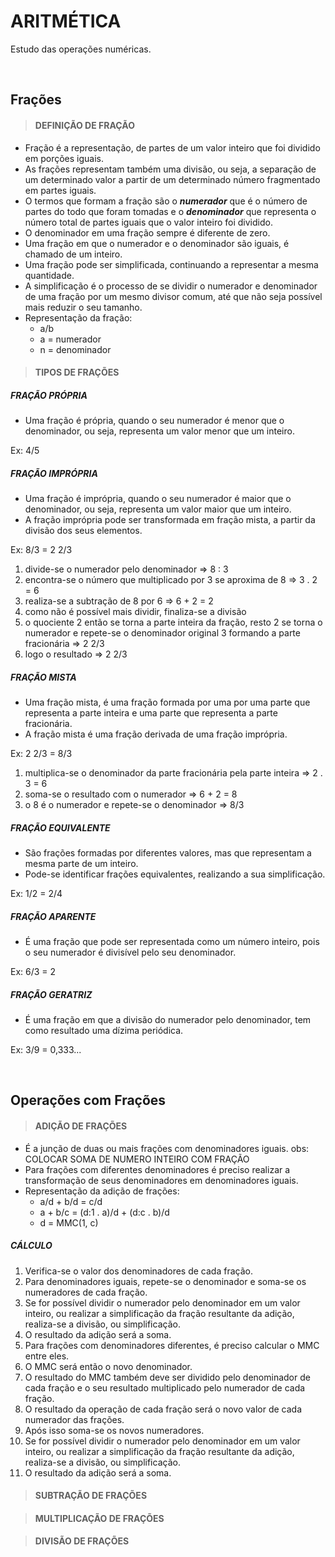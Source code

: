 # ARITMÉTICA
Estudo das operações numéricas.

<br>

## Frações

> #### DEFINIÇÃO DE FRAÇÃO
* Fração é a representação, de partes de um valor inteiro que foi dividido em porções iguais.
* As frações representam também uma divisão, ou seja, a separação de um determinado valor a partir de um determinado número fragmentado em partes iguais.
* O termos que formam a fração são o ***numerador*** que é o número de partes do todo que foram tomadas e o ***denominador*** que representa o número total de partes iguais que o valor inteiro foi dividido.
* O denominador em uma fração sempre é diferente de zero.
* Uma fração em que o numerador e o denominador são iguais, é chamado de um inteiro.
* Uma fração pode ser simplificada, continuando a representar a mesma quantidade.
* A simplificação é o processo de se dividir o numerador e denominador de uma fração por um mesmo divisor comum, até que não seja possível mais reduzir o seu tamanho.
* Representação da fração:
  - a/b 
  - a = numerador
  - n = denominador

> #### TIPOS DE FRAÇÕES

##### FRAÇÃO PRÓPRIA
* Uma fração é própria, quando o seu numerador é menor que o denominador, ou seja, representa um valor menor que um inteiro.

Ex: 4/5  

##### FRAÇÃO IMPRÓPRIA
* Uma fração é imprópria, quando o seu numerador é maior que o denominador, ou seja, representa um valor maior que um inteiro.
* A fração imprópria pode ser transformada em fração mista, a partir da divisão dos seus elementos.

Ex: 8/3 = 2 2/3
1. divide-se o numerador pelo denominador => 8 : 3
2. encontra-se o número que multiplicado por 3 se aproxima de 8 => 3 . 2 = 6
3. realiza-se a subtração de 8 por 6 => 6 + 2 = 2
4. como não é possível mais dividir, finaliza-se a divisão 
5. o quociente 2 então se torna a parte inteira da fração, resto 2 se torna o numerador e repete-se o denominador original 3 formando a parte fracionária => 2 2/3
6. logo o resultado => 2 2/3

##### FRAÇÃO MISTA
* Uma fração mista, é uma fração formada por uma por uma parte que representa a parte inteira e uma parte que representa a parte fracionária.
* A fração mista é uma fração derivada de uma fração imprópria.

Ex: 2 2/3 = 8/3
1. multiplica-se o denominador da parte fracionária pela parte inteira => 2 . 3 = 6
2. soma-se o resultado com o numerador => 6 + 2 = 8
3. o 8 é o numerador e repete-se o denominador => 8/3
         
##### FRAÇÃO EQUIVALENTE
* São frações formadas por diferentes valores, mas que representam a mesma parte de um inteiro.
* Pode-se identificar frações equivalentes, realizando a sua simplificação.

Ex: 1/2 = 2/4

##### FRAÇÃO APARENTE
* É uma fração que pode ser representada como um número inteiro, pois o seu numerador é divisível pelo seu denominador.

Ex: 6/3 = 2

##### FRAÇÃO GERATRIZ
* É uma fração em que a divisão do numerador pelo denominador, tem como resultado uma dízima periódica.

Ex: 3/9 = 0,333...

<br>

## Operações com Frações

> #### ADIÇÃO DE FRAÇÕES
* É a junção de duas ou mais frações com denominadores iguais. obs: COLOCAR SOMA DE NUMERO INTEIRO COM FRAÇÃO
* Para frações com diferentes denominadores é preciso realizar a transformação de seus denominadores em denominadores iguais.
* Representação da adição de frações:
  - a/d + b/d = c/d
  - a + b/c = (d:1 . a)/d + (d:c . b)/d
  - d = MMC(1, c)

##### CÁLCULO
1. Verifica-se o valor dos denominadores de cada fração.
2. Para denominadores iguais, repete-se o denominador e soma-se os numeradores de cada fração.
3. Se for possível dividir o numerador pelo denominador em um valor inteiro, ou realizar a simplificação da fração resultante da adição, realiza-se a divisão, ou simplificação.
4. O resultado da adição será a soma.
5. Para frações com denominadores diferentes, é preciso calcular o MMC entre eles.
6. O MMC será então o novo denominador.
7. O resultado do MMC também deve ser dividido pelo denominador de cada fração e o seu resultado multiplicado pelo numerador de cada fração.
8. O resultado da operação de cada fração será o novo valor de cada numerador das frações.
9. Após isso soma-se os novos numeradores.
10. Se for possível dividir o numerador pelo denominador em um valor inteiro, ou realizar a simplificação da fração resultante da adição, realiza-se a divisão, ou simplificação.
11. O resultado da adição será a soma.

> #### SUBTRAÇÃO DE FRAÇÕES

> #### MULTIPLICAÇÃO DE FRAÇÕES

> #### DIVISÃO DE FRAÇÕES